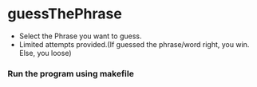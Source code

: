 # guessThePhrase
- Select the Phrase you want to guess.
- Limited attempts provided.(If guessed the phrase/word right, you win. Else, you loose)


### Run the program using makefile
